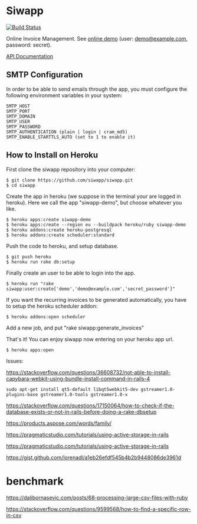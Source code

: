 # Siwapp

[![Build Status](https://travis-ci.org/siwapp/siwapp.svg?branch=master)](https://travis-ci.org/siwapp/siwapp)

Online Invoice Management. See [online demo](https://siwapp-demo.herokuapp.com) (user: demo@example.com, password: secret).

[API Documentation](https://github.com/siwapp/siwapp/blob/master/API_DOC.md)



## SMTP Configuration

In order to be able to send emails through the app, you must configure the following environment variables in your system:

```
SMTP_HOST
SMTP_PORT
SMTP_DOMAIN
SMTP_USER
SMTP_PASSWORD
SMTP_AUTHENTICATION (plain | login | cram_md5)
SMTP_ENABLE_STARTTLS_AUTO (set to 1 to enable it)
```

## How to Install on Heroku

First clone the siwapp repository into your computer:

    $ git clone https://github.com/siwapp/siwapp.git
    $ cd siwapp

Create the app in heroku (we suppose in the terminal your are logged
in heroku). Here we call the app "siwapp-demo", but choose whatever
you like.

    $ heroku apps:create siwapp-demo
    $ heroku apps:create --region eu --buildpack heroku/ruby siwapp-demo
    $ heroku addons:create heroku-postgresql
    $ heroku addons:create scheduler:standard

Push the code to heroku, and setup database.

    $ git push heroku
    $ heroku run rake db:setup

Finally create an user to be able to login into the app.

    $ heroku run "rake siwapp:user:create['demo','demo@example.com','secret_password']"

If you want the recurring invoices to be generated automatically, you have to setup the heroku scheduler addon:

    $ heroku addons:open scheduler

Add a new job, and put "rake siwapp:generate_invoices"

That's it! You can enjoy siwapp now entering on your heroku app url.

    $ heroku apps:open


Issues:

https://stackoverflow.com/questions/36608732/not-able-to-install-capybara-webkit-using-bundle-install-command-in-rails-4

    sudo apt-get install qt5-default libqt5webkit5-dev gstreamer1.0-plugins-base gstreamer1.0-tools gstreamer1.0-x


https://stackoverflow.com/questions/17150064/how-to-check-if-the-database-exists-or-not-in-rails-before-doing-a-rake-dbsetup


https://products.aspose.com/words/family/

https://pragmaticstudio.com/tutorials/using-active-storage-in-rails

https://pragmaticstudio.com/tutorials/using-active-storage-in-rails

https://gist.github.com/lorenadl/a1eb26efdf545b4b2b9448086de3961d


# benchmark

https://dalibornasevic.com/posts/68-processing-large-csv-files-with-ruby

https://stackoverflow.com/questions/9599568/how-to-find-a-specific-row-in-csv